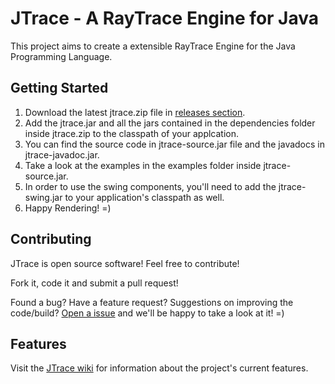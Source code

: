 JTrace - A RayTrace Engine for Java
===================================

This project aims to create a extensible RayTrace Engine for the Java Programming Language.

Getting Started
---------------
1. Download the latest jtrace.zip file in [releases section][1].
2. Add the jtrace.jar and all the jars contained in the dependencies folder inside jtrace.zip to the classpath of your applcation.
3. You can find the source code in jtrace-source.jar file and the javadocs in jtrace-javadoc.jar.
4. Take a look at the examples in the examples folder inside jtrace-source.jar.
5. In order to use the swing components, you'll need to add the jtrace-swing.jar to your application's classpath as well.
6. Happy Rendering! =)

Contributing
------------
JTrace is open source software! Feel free to contribute!

Fork it, code it and submit a pull request!

Found a bug? Have a feature request? Suggestions on improving the code/build? [Open a issue][2] and we'll be happy to take a look at it! =)

Features
--------
Visit the [JTrace wiki][3] for information about the project's current features.

[1]: https://github.com/raphaelpaiva/JTrace/releases
[2]: https://github.com/raphaelpaiva/JTrace/issues
[3]: https://github.com/raphaelpaiva/JTrace/wiki

